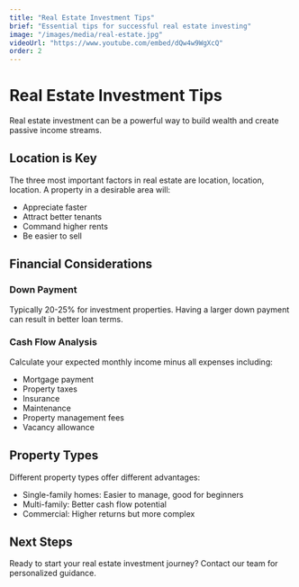```yaml
---
title: "Real Estate Investment Tips"
brief: "Essential tips for successful real estate investing"
image: "/images/media/real-estate.jpg"
videoUrl: "https://www.youtube.com/embed/dQw4w9WgXcQ"
order: 2
---
```


# Real Estate Investment Tips

Real estate investment can be a powerful way to build wealth and create passive income streams.

## Location is Key

The three most important factors in real estate are location, location, location. A property in a desirable area will:

- Appreciate faster
- Attract better tenants
- Command higher rents
- Be easier to sell

## Financial Considerations

### Down Payment
Typically 20-25% for investment properties. Having a larger down payment can result in better loan terms.

### Cash Flow Analysis
Calculate your expected monthly income minus all expenses including:
- Mortgage payment
- Property taxes
- Insurance
- Maintenance
- Property management fees
- Vacancy allowance

## Property Types

Different property types offer different advantages:
- Single-family homes: Easier to manage, good for beginners
- Multi-family: Better cash flow potential
- Commercial: Higher returns but more complex

## Next Steps

Ready to start your real estate investment journey? Contact our team for personalized guidance.
